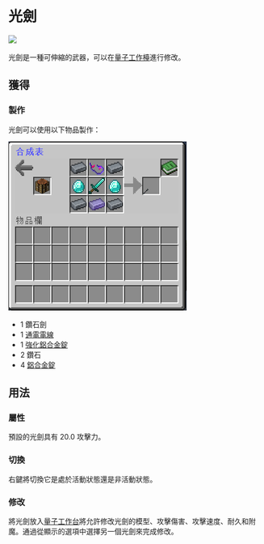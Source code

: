 # 光劍

![](https://camo.githubusercontent.com/6e3c48bfa2abe6de8ca76448d639062edff34f30fc569d45bea8f9544ab59af8/68747470733a2f2f692e696d6775722e636f6d2f635357375166562e706e67)

光劍是一種可伸縮的武器，可以在[量子工作檯](quantum-workbench.md)進行修改。

## 獲得

### 製作

光劍可以使用以下物品製作：

![](<../.gitbook/assets/image (80).png>)

* 1 鑽石劍
* 1 [通電電線](energized-wire.md)
* 1 [強化鋁合金錠](reinforced-aluminium-alloy-ingot.md)
* 2 鑽石
* 4 [鋁合金錠](aluminium-alloy-ingot.md)

## 用法

### 屬性

預設的光劍具有 20.0 攻擊力。

### 切換

右鍵將切換它是處於活動狀態還是非活動狀態。

### 修改

將光劍放入[量子工作台](quantum-workbench.md)將允許修改光劍的模型、攻擊傷害、攻擊速度、耐久和附魔。通過從顯示的選項中選擇另一個光劍來完成修改。
